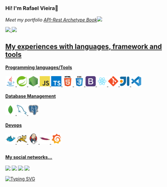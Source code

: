 ### Hi! I'm Rafael Vieira👋

<div>
    <p>
      <em>
	Meet my portfolio <a href="https://github.com/rafaelrok/rest-archetypebook_v2">API-Rest Archetype Book</a><img src="https://media.giphy.com/media/WUlplcMpOCEmTGBtBW/giphy.gif" width="30"> 
      </em>
    </p>
</div>

<div>
  <a href="https://github.com/rafaelrok">
  <img height="180em" src="https://github-readme-stats.vercel.app/api?username=rafaelrok&show_icons=true&theme=dracula&include_all_commits=true&count_private=true"/>
  <img height="180em" src="https://github-readme-stats.vercel.app/api/top-langs/?username=rafaelrok&layout=compact&langs_count=7&theme=dracula"/>
</div>

##

<div style="display: inline_block">
<h2>My experiences with languages, framework and tools</h2>
<h4>Programming languages/Tools</h4>
<code><img alt="Rafa-Java" height="32" src="https://raw.githubusercontent.com/devicons/devicon/master/icons/java/java-original.svg"></code>
<code><img alt="Rafa-Spring" height="32" src="https://raw.githubusercontent.com/devicons/devicon/master/icons/spring/spring-original.svg"></code>
<code><img height="32" src="https://raw.githubusercontent.com/github/explore/80688e429a7d4ef2fca1e82350fe8e3517d3494d/topics/nodejs/nodejs.png" alt="Nodejs"/></code>
<code><img height="32" src="https://raw.githubusercontent.com/github/explore/80688e429a7d4ef2fca1e82350fe8e3517d3494d/topics/javascript/javascript.png" alt="Javascript"/></code>
<code><img height="32" src="https://raw.githubusercontent.com/github/explore/80688e429a7d4ef2fca1e82350fe8e3517d3494d/topics/typescript/typescript.png" alt="Typescript"/></code>
<code><img height="32" src="https://raw.githubusercontent.com/github/explore/80688e429a7d4ef2fca1e82350fe8e3517d3494d/topics/html/html.png" alt="HTML5"/></code>
<code><img height="32" src="https://raw.githubusercontent.com/github/explore/80688e429a7d4ef2fca1e82350fe8e3517d3494d/topics/css/css.png" alt="CSS"/></code>
<code><img height="32" src="https://raw.githubusercontent.com/github/explore/80688e429a7d4ef2fca1e82350fe8e3517d3494d/topics/bootstrap/bootstrap.png" alt="Bootstrap"/></code>
<code><img height="32" src="https://raw.githubusercontent.com/github/explore/80688e429a7d4ef2fca1e82350fe8e3517d3494d/topics/react/react.png" alt="React"/></code>
<code><img alt="Rafa-Git" height="32" src="https://raw.githubusercontent.com/devicons/devicon/master/icons/git/git-original.svg"></code>
<code><img alt="Rafa-intelij" height="32" src="https://raw.githubusercontent.com/devicons/devicon/master/icons/intellij/intellij-original.svg"></code>
<code><img alt="Rafa-vscode" height="32" src="https://raw.githubusercontent.com/devicons/devicon/master/icons/vscode/vscode-original.svg"></code>
<h4>Database Management</h4>
<code><img alt="Rafa-Mongodb" height="32" src="https://raw.githubusercontent.com/devicons/devicon/master/icons/mongodb/mongodb-original.svg"></code>
<code><img alt="Rafa-mysql" height="32" src="https://raw.githubusercontent.com/devicons/devicon/master/icons/mysql/mysql-original.svg"></code>
<code><img alt="Rafa-PostgreSql" height="32" src="https://raw.githubusercontent.com/devicons/devicon/master/icons/postgresql/postgresql-original.svg"></code>  
<h4>Devops</h4>
<code><img alt="Rafa-Docker" height="32" src="https://raw.githubusercontent.com/devicons/devicon/master/icons/docker/docker-original.svg"></code>
<code><img alt="Rafa-tomcat" height="32" src="https://raw.githubusercontent.com/devicons/devicon/master/icons/tomcat/tomcat-original.svg"></code>
<code><img alt="Rafa-jenkins" height="32" src="https://raw.githubusercontent.com/devicons/devicon/master/icons/jenkins/jenkins-original.svg"></code>
<code><img alt="Rafa-apache" height="32" src="https://raw.githubusercontent.com/devicons/devicon/master/icons/apache/apache-original.svg"></code>
<code><img alt="Rafa-grafana" height="32" src="https://raw.githubusercontent.com/devicons/devicon/master/icons/grafana/grafana-original.svg"></code>
</div>

##
<div style="display: inline_block"> 
<h4>My social networks...</h4>
  <a href="https://www.instagram.com/raaffa_vieira/" target="_blank"><img src="https://img.shields.io/badge/-Instagram-%23E4405F?style=for-the-badge&logo=instagram&logoColor=white" target="_blank"></a>
  <a href="https://discord.com/channels/@me" target="_blank"><img src="https://img.shields.io/badge/Discord-7289DA?style=for-the-badge&logo=discord&logoColor=white" target="_blank"></a> 
  <a href = "mailto:rafaelrok25@gmail.com"><img src="https://img.shields.io/badge/-Gmail-%23333?style=for-the-badge&logo=gmail&logoColor=white" target="_blank"></a>
  <a href="https://www.linkedin.com/in/rafael-vieira-dos-santos-7a1842201/" target="_blank"><img src="https://img.shields.io/badge/-LinkedIn-%230077B5?style=for-the-badge&logo=linkedin&logoColor=white" target="_blank"></a> 
 
  [![Typing SVG](https://readme-typing-svg.herokuapp.com?color=009208&size=33&center=true&vCenter=true&width=840&height=80&lines=Staying+focused+and+dedication;is+the+vision+for+a+bright+future)](https://git.io/typing-svg)
 
</div>

